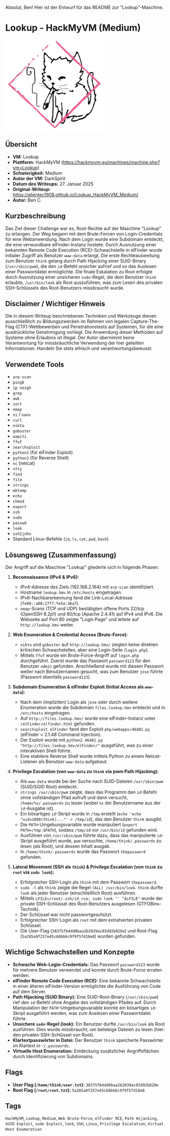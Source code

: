 Absolut, Ben! Hier ist der Entwurf für das README zur "Lookup"-Maschine.

# Lookup - HackMyVM (Medium)

![Lookup.png](Lookup.png)

## Übersicht

*   **VM:** Lookup
*   **Plattform:** HackMyVM (https://hackmyvm.eu/machines/machine.php?vm=Lookup)
*   **Schwierigkeit:** Medium
*   **Autor der VM:** DarkSpirit
*   **Datum des Writeups:** 27. Januar 2025
*   **Original-Writeup:** https://alientec1908.github.io/Lookup_HackMyVM_Medium/
*   **Autor:** Ben C.

## Kurzbeschreibung

Das Ziel dieser Challenge war es, Root-Rechte auf der Maschine "Lookup" zu erlangen. Der Weg begann mit dem Brute-Forcen von Login-Credentials für eine Webanwendung. Nach dem Login wurde eine Subdomain entdeckt, die eine verwundbare elFinder-Instanz hostete. Durch Ausnutzung einer bekannten Remote Code Execution (RCE)-Schwachstelle in elFinder wurde initialer Zugriff als Benutzer `www-data` erlangt. Die erste Rechteausweitung zum Benutzer `think` gelang durch Path Hijacking einer SUID-Binary (`/usr/sbin/pwm`), die den `id`-Befehl unsicher aufrief und so das Auslesen einer Passwortdatei ermöglichte. Die finale Eskalation zu Root erfolgte durch Ausnutzung einer unsicheren `sudo`-Regel, die dem Benutzer `think` erlaubte, `/usr/bin/look` als Root auszuführen, was zum Lesen des privaten SSH-Schlüssels des Root-Benutzers missbraucht wurde.

## Disclaimer / Wichtiger Hinweis

Die in diesem Writeup beschriebenen Techniken und Werkzeuge dienen ausschließlich zu Bildungszwecken im Rahmen von legalen Capture-The-Flag (CTF)-Wettbewerben und Penetrationstests auf Systemen, für die eine ausdrückliche Genehmigung vorliegt. Die Anwendung dieser Methoden auf Systeme ohne Erlaubnis ist illegal. Der Autor übernimmt keine Verantwortung für missbräuchliche Verwendung der hier geteilten Informationen. Handeln Sie stets ethisch und verantwortungsbewusst.

## Verwendete Tools

*   `arp-scan`
*   `ping6`
*   `ip neigh`
*   `grep`
*   `awk`
*   `sort`
*   `nmap`
*   `vi` / `nano`
*   `curl`
*   `nikto`
*   `gobuster`
*   `wapiti`
*   `ffuf`
*   `searchsploit`
*   `python2` (für elFinder Exploit)
*   `python3` (für Reverse Shell)
*   `nc` (netcat)
*   `stty`
*   `find`
*   `file`
*   `strings`
*   `mktemp`
*   `echo`
*   `chmod`
*   `export`
*   `ssh`
*   `sudo`
*   `passwd`
*   `look`
*   `ssh2john`
*   Standard Linux-Befehle (`id`, `ls`, `cat`, `pwd`, `bash`)

## Lösungsweg (Zusammenfassung)

Der Angriff auf die Maschine "Lookup" gliederte sich in folgende Phasen:

1.  **Reconnaissance (IPv4 & IPv6):**
    *   IPv4-Adresse des Ziels (192.168.2.164) mit `arp-scan` identifiziert.
    *   Hostname `lookup.hmv` in `/etc/hosts` eingetragen.
    *   IPv6-Nachbarerkennung fand die Link-Local-Adresse (`fe80::a00:27ff:fe5a:36a7`).
    *   `nmap`-Scans (TCP und UDP) bestätigten offene Ports 22/tcp (OpenSSH 8.2p1) und 80/tcp (Apache 2.4.41) auf IPv4 und IPv6. Die Webseite auf Port 80 zeigte "Login Page" und leitete auf `http://lookup.hmv` weiter.

2.  **Web Enumeration & Credential Access (Brute-Force):**
    *   `nikto` und `gobuster` auf `http://lookup.hmv/` zeigten keine direkten kritischen Schwachstellen, aber eine Login-Seite (`login.php`).
    *   Mittels `ffuf` wurde ein Brute-Force-Angriff auf `login.php` durchgeführt. Zuerst wurde das Passwort `password123` für den Benutzer `admin` gefunden. Anschließend wurde mit diesem Passwort weiter nach Benutzernamen gesucht, was zum Benutzer `jose` führte (Passwort ebenfalls `password123`).

3.  **Subdomain Enumeration & elFinder Exploit (Initial Access als `www-data`):**
    *   Nach dem (impliziten) Login als `jose` oder durch weitere Enumeration wurde die Subdomain `files.lookup.hmv` entdeckt und in `/etc/hosts` eingetragen.
    *   Auf `http://files.lookup.hmv/` wurde eine elFinder-Instanz unter `/elFinder/elfinder.html` gefunden.
    *   `searchsploit elFinder` fand den Exploit `php/webapps/46481.py` (elFinder < 2.1.48 Command Injection).
    *   Der Exploit wurde mit `python2 46481.py "http://files.lookup.hmv/elFinder/"` ausgeführt, was zu einer interaktiven Shell führte.
    *   Eine stabilere Reverse Shell wurde mittels Python zu einem Netcat-Listener als Benutzer `www-data` aufgebaut.

4.  **Privilege Escalation (von `www-data` zu `think` via pwm Path Hijacking):**
    *   Als `www-data` wurde bei der Suche nach SUID-Dateien `/usr/sbin/pwm` (SUID/SGID Root) entdeckt.
    *   `strings /usr/sbin/pwm` zeigte, dass das Programm den `id`-Befehl ohne vollständigen Pfad aufruft und dann versucht, `/home/%s/.passwords` zu lesen (wobei `%s` der Benutzername aus der `id`-Ausgabe ist).
    *   Ein bösartiges `id`-Skript wurde in `/tmp` erstellt (`echo 'echo "uid=1000(think)..."' > /tmp/id`), das den Benutzer `think` ausgibt.
    *   Die `PATH`-Umgebungsvariable wurde manipuliert (`export PATH=/tmp:$PATH`), sodass `/tmp/id` vor `/usr/bin/id` gefunden wird.
    *   Ausführen von `/usr/sbin/pwm` führte dazu, dass das manipulierte `id`-Skript ausgeführt wurde, `pwm` versuchte, `/home/think/.passwords` zu lesen (als Root), und dessen Inhalt ausgab.
    *   In `/home/think/.passwords` wurde das Passwort `thepassword` gefunden.

5.  **Lateral Movement (SSH als `think`) & Privilege Escalation (von `think` zu `root` via `sudo look`):**
    *   Erfolgreicher SSH-Login als `think` mit dem Passwort `thepassword`.
    *   `sudo -l` als `think` zeigte die Regel `(ALL) /usr/bin/look`. `think` durfte `look` als jeder Benutzer (einschließlich Root) ausführen.
    *   Mittels `LFILE=/root/.ssh/id_rsa; sudo look '' "$LFILE"` wurde der private SSH-Schlüssel des Root-Benutzers ausgelesen (GTFOBins-Technik).
    *   Der Schlüssel war nicht passwortgeschützt.
    *   Erfolgreicher SSH-Login als `root` mit dem extrahierten privaten Schlüssel.
    *   Die User-Flag (`38375fb4dd8baa2b2039ac03d92b820e`) und Root-Flag (`5a285a9f257e45c68bb6c9f9f57d18e8`) wurden gefunden.

## Wichtige Schwachstellen und Konzepte

*   **Schwache Web-Login-Credentials:** Das Passwort `password123` wurde für mehrere Benutzer verwendet und konnte durch Brute-Force erraten werden.
*   **elFinder Remote Code Execution (RCE):** Eine bekannte Schwachstelle in einer älteren elFinder-Version ermöglichte die Ausführung von Code auf dem Server.
*   **Path Hijacking (SUID Binary):** Eine SUID-Root-Binary (`/usr/sbin/pwm`) rief den `id`-Befehl ohne Angabe des vollständigen Pfades auf. Durch Manipulation der `PATH`-Umgebungsvariable konnte ein bösartiges `id`-Skript ausgeführt werden, was zum Auslesen einer Passwortdatei führte.
*   **Unsichere `sudo`-Regel (look):** Ein Benutzer durfte `/usr/bin/look` als Root ausführen. Dies wurde missbraucht, um beliebige Dateien zu lesen (hier: den privaten SSH-Schlüssel von Root).
*   **Klartextpasswörter in Datei:** Der Benutzer `think` speicherte Passwörter im Klartext in `~/.passwords`.
*   **Virtuelle Host Enumeration:** Entdeckung zusätzlicher Angriffsflächen durch Identifizierung von Subdomains.

## Flags

*   **User Flag (`/home/think/user.txt`):** `38375fb4dd8baa2b2039ac03d92b820e`
*   **Root Flag (`/root/root.txt`):** `5a285a9f257e45c68bb6c9f9f57d18e8`

## Tags

`HackMyVM`, `Lookup`, `Medium`, `Web Brute-Force`, `elFinder RCE`, `Path Hijacking`, `SUID Exploit`, `sudo Exploit`, `look`, `SSH`, `Linux`, `Privilege Escalation`, `Virtual Host Enumeration`
